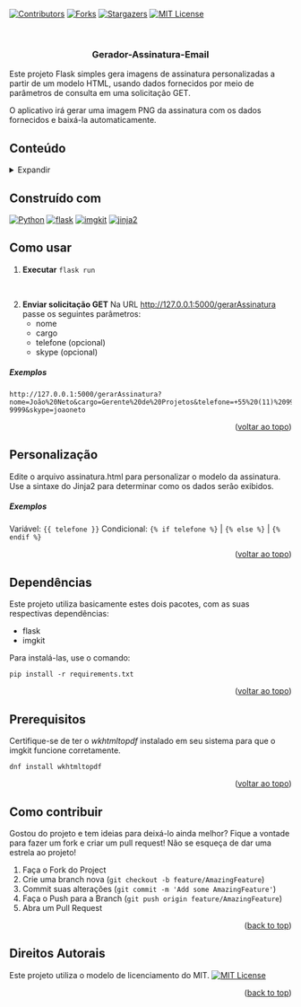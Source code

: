 <!--
*** Modelo de README: Best-README-Template.
*** https://github.com/othneildrew/Best-README-Template
-->
<a id="readme-top"></a>

[![Contributors][contributors-shield]][contributors-url] [![Forks][forks-shield]][forks-url] [![Stargazers][stars-shield]][stars-url] [![MIT License][license-shield]][license-url]

</br>
<div align="center">
  <h3>Gerador-Assinatura-Email</h3>
</div>

Este projeto Flask simples gera imagens de assinatura personalizadas a partir de um modelo HTML, usando dados fornecidos por meio de parâmetros de consulta em uma solicitação GET.

O aplicativo irá gerar uma imagem PNG da assinatura com os dados fornecidos e baixá-la automaticamente.



<!-- TABLE OF CONTENTS -->
## Conteúdo
<details>
  <summary>Expandir</summary>

- [Conteúdo](#conteúdo)
- [Construído com](#construído-com)
- [Como usar](#como-usar)
      - [Exemplos](#exemplos)
- [Personalização](#personalização)
      - [Exemplos](#exemplos-1)
- [Dependências](#dependências)
- [Prerequisitos](#prerequisitos)
- [Como contribuir](#como-contribuir)
- [Direitos Autorais](#direitos-autorais)
</details>


## Construído com
[![Python][python]][Python-url] [![flask][flask]][flask-url] [![imgkit][imgkit]][imgkit-url] [![jinja2][jinja2]][jinja2-url]


<!-- GETTING STARTED -->
## Como usar

1. **Executar**
  `flask run`
  <br />

2. **Enviar solicitação GET**
    Na URL http://127.0.0.1:5000/gerarAssinatura passe os seguintes parâmetros:
    * nome
    * cargo
    * telefone (opcional)
    * skype (opcional)

##### Exemplos
    http://127.0.0.1:5000/gerarAssinatura?nome=João%20Neto&cargo=Gerente%20de%20Projetos&telefone=+55%20(11)%2099999-9999&skype=joaoneto

<p align="right">(<a href="#readme-top">voltar ao topo</a>)</p>

## Personalização
Edite o arquivo assinatura.html para personalizar o modelo da assinatura. Use a sintaxe do Jinja2 para determinar como os dados serão exibidos.

##### Exemplos
Variável: `{{ telefone }}`
Condicional: `{% if telefone %}` | `{% else %}` | `{% endif %}`

<p align="right">(<a href="#readme-top">voltar ao topo</a>)</p>

## Dependências
Este projeto utiliza basicamente estes dois pacotes, com as suas respectivas dependências:
* flask
* imgkit

Para instalá-las, use o comando:
```console
pip install -r requirements.txt
```

<p align="right">(<a href="#readme-top">voltar ao topo</a>)</p>

## Prerequisitos
Certifique-se de ter o _wkhtmltopdf_ instalado em seu sistema para que o imgkit funcione corretamente.
```console
dnf install wkhtmltopdf
```

<p align="right">(<a href="#readme-top">voltar ao topo</a>)</p>


<!-- CONTRIBUTING -->
## Como contribuir
Gostou do projeto e tem ideias para deixá-lo ainda melhor? Fique a vontade para fazer um fork e criar um pull request!
Não se esqueça de dar uma estrela ao projeto!

1. Faça o Fork do Project
2. Crie uma branch nova (`git checkout -b feature/AmazingFeature`)
3. Commit suas alterações (`git commit -m 'Add some AmazingFeature'`)
4. Faça o Push para a Branch (`git push origin feature/AmazingFeature`)
5. Abra um Pull Request

<!--

### Top contributors

<a href="https://github.com/antoniocarelli/GeraAssinatura/graphs/contributors">
  <img src="https://contrib.rocks/preview?repo=antoniocarelli%2FGeraAssinatura"/>
</a>

-->

<p align="right">(<a href="#readme-top">back to top</a>)</p>


<!-- LICENSE -->
## Direitos Autorais

Este projeto utiliza o modelo de licenciamento do MIT.
[![MIT License][license-shield]][license-url]

<p align="right">(<a href="#readme-top">back to top</a>)</p>

<!-- BADGES -->
<!-- https://shields.io -->
[contributors-shield]: https://img.shields.io/github/contributors/antoniocarelli/GeraAssinatura?style=for-the-badge
[contributors-url]: https://github.com/antoniocarelli/GeraAssinatura/graphs/contributors

[forks-shield]: https://img.shields.io/github/forks/antoniocarelli/GeraAssinatura?style=for-the-badge
[forks-url]: https://github.com/antoniocarelli/GeraAssinatura/network/members

[stars-shield]: https://img.shields.io/github/stars/antoniocarelli/GeraAssinatura?style=for-the-badge
[stars-url]: https://github.com/antoniocarelli/GeraAssinatura/stargazers

[python]: https://img.shields.io/badge/Python-3776AB?style=for-the-badge&logo=python&logoColor=white
[Python-url]: https://www.python.org/

[flask]: https://img.shields.io/badge/Flask-000000?style=for-the-badge&logo=flask&logoColor=white
[flask-url]: https://pypi.org/project/Flask/

[imgkit]: https://img.shields.io/badge/Imgkit-800000?style=for-the-badge&logo=imgkit&logoColor=white
[imgkit-url]: https://pypi.org/project/imgkit/

[jinja2]: https://img.shields.io/badge/Jinja2-B41717?style=for-the-badge&logo=jinja&logoColor=white
[jinja2-url]: https://jinja.palletsprojects.com/en/stable/

[MIT]: https://img.shields.io/badge/opensource-B41717?style=for-the-badge&logo=opensource&logoColor=white
[MIT-url]: https://opensource.org/license/mit

[license-shield]: https://img.shields.io/github/license/antoniocarelli/GeraAssinatura?style=for-the-badge
[license-url]: https://github.com/antoniocarelli/GeraAssinatura/blob/master/LICENSE.txt